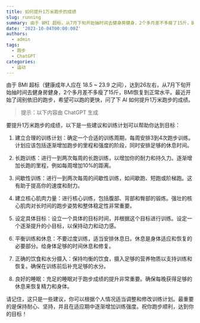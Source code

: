 ```yaml
---
title: 如何提升1万米跑步的成绩
slug: running
summary: 由于 BMI 超标，从7月下旬开始抽时间去健身房健身，2个多月差不多瘦了15斤，BMI恢复到正常水平。最近开始了阔别依旧的跑步，希望可以跑的更快，问了下 AI 如何提升1万米跑步的成绩。
date: '2023-10-04T00:00:00Z'
authors:
  - admin
tags:
  - 跑步
  - ChatGPT
categories:
  - 运动
---
```


由于 BMI 超标（健康成年人应在 18.5 ~ 23.9 之间），达到26左右，从7月下旬开始抽时间去健身房健身，2个多月差不多瘦了15斤，BMI恢复到正常水平。最近开始了阔别依旧的跑步，希望可以跑的更快，问了下 AI 如何提升1万米跑步的成绩。

> 提示：以下内容由 ChatGPT 生成

要提升1万米跑步的成绩，以下是一些建议和训练计划可以帮助你达到目标：

1. 建立合理的训练计划：确定一个合适的训练周期，每周安排3到4次跑步训练。计划应该包括逐渐增加跑步的里程和强度的阶段，同时安排足够的休息时间。

2. 长跑训练：进行一到两次每周的长跑训练，以增加你的耐力和持久力。逐渐增加长跑的里程，例如每周增加10%的距离。

3. 间歇性训练：进行一到两次每周的间歇性训练，如间歇跑、短跑或阶梯跑。这有助于提高你的速度和耐力。

4. 建立核心肌肉力量：进行核心训练，包括腹部、背部和臀部的锻炼。强壮的核心肌肉对长时间的跑步姿势和整体稳定性非常重要。

5. 设定具体目标：设立一个具体的目标时间，并根据这个目标进行训练。设定一个逐渐提升的小目标，以保持动力和动力感。

6. 平衡训练和休息：不要过度训练，适当安排休息日。休息是身体适应和恢复的必要部分。给身体足够的时间休息和修复。

7. 正确的饮食和水分摄入：保持均衡的饮食，摄入足够的营养物质以支持训练和恢复。确保在训练前后补充足够的水分。

8. 良好的睡眠：充足的睡眠对于跑步成绩的提升非常重要。确保每晚获得足够的休息来恢复精力和身体。

请记住，这只是一些建议，你可以根据个人情况适当调整和修改训练计划。最重要的是保持耐心、坚持，并且在适应期中逐渐增加训练强度。祝你跑步顺利，达到你的目标！